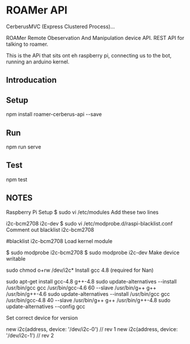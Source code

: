 # ROAMer API

CerberusMVC (Express Clustered Process)...

ROAMer Remote Obeservation And Manipulation device API. REST API for talking to roamer.

This is the APi that sits ont eh raspberry pi, connecting us to the bot, running an arduino kernel.

## Introducation

## Setup

npm install roamer-cerberus-api --save

## Run

npm run serve

## Test

npm test

## NOTES

Raspberry Pi Setup
$ sudo vi /etc/modules
Add these two lines

i2c-bcm2708 
i2c-dev
$ sudo vi /etc/modprobe.d/raspi-blacklist.conf
Comment out blacklist i2c-bcm2708

#blacklist i2c-bcm2708
Load kernel module

$ sudo modprobe i2c-bcm2708
$ sudo modprobe i2c-dev
Make device writable

sudo chmod o+rw /dev/i2c*
Install gcc 4.8 (required for Nan)

sudo apt-get install gcc-4.8 g++-4.8
sudo update-alternatives --install /usr/bin/gcc gcc /usr/bin/gcc-4.6 60 --slave /usr/bin/g++ g++ /usr/bin/g++-4.6
sudo update-alternatives --install /usr/bin/gcc gcc /usr/bin/gcc-4.8 40 --slave /usr/bin/g++ g++ /usr/bin/g++-4.8
sudo update-alternatives --config gcc 
 
Set correct device for version

 
new i2c(address, device: '/dev/i2c-0') // rev 1
new i2c(address, device: '/dev/i2c-1') // rev 2